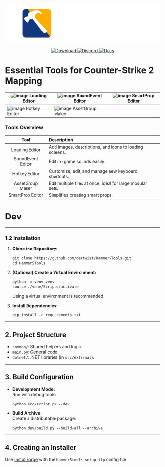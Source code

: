 
<p align="center">
    <a href="https://github.com/dertwist/Hammer5Tools">
        <img alt="header" src="readme/header_0.png" width="512">
    </a>
</p>

<p align="center">
    <a href="https://github.com/dertwist/Hammer5Tools/releases/latest">
        <img src="https://gist.githubusercontent.com/cxmeel/0dbc95191f239b631c3874f4ccf114e2/raw/download.svg" height="45" alt="Download">
    </a>
    <a href="https://discord.gg/5yzvEQnazG">
        <img src="https://gist.githubusercontent.com/cxmeel/0dbc95191f239b631c3874f4ccf114e2/raw/discord.svg" height="45" alt="Discord">
    </a>
    <a href="https://twist-1.gitbook.io/hammer5tools">
        <img src="https://gist.githubusercontent.com/cxmeel/0dbc95191f239b631c3874f4ccf114e2/raw/docs.svg" height="45" alt="Docs">
    </a>
</p>

# Essential Tools for Counter-Strike 2 Mapping

| ![image](https://i.imgur.com/7znAlv4.jpeg) Loading Editor | ![image](https://i.imgur.com/HMmbQgR.png) SoundEvent Editor | ![image](https://i.imgur.com/kFjGhI7.png) SmartProp Editor |
| --------------------------------------------------------- | ----------------------------------------------------------- | ---------------------------------------------------------- |
| ![image](https://i.imgur.com/D9v7e6w.png) Hotkey Editor   | ![image](https://i.imgur.com/cRFsq49.png) AssetGroup Maker  |

### Tools Overview

|       Tool       | Description                                                               |
|:----------------:| :------------------------------------------------------------------------ |
|  Loading Editor  | Add images, descriptions, and icons to loading screens.                   |
|SoundEvent Editor | Edit in-game sounds easily.                                               |
|  Hotkey Editor   | Customize, edit, and manage new keyboard shortcuts.                       |
| AssetGroup Maker | Edit multiple files at once, ideal for large modular sets.                |
| SmartProp Editor | Simplifies creating smart props.      


# Dev
---

### 1.2 Installation

1. **Clone the Repository:**
    ```shell
    git clone https://github.com/dertwist/Hammer5Tools.git
    cd Hammer5Tools
    ```

2. **(Optional) Create a Virtual Environment:**
    ```shell
    python -m venv venv
    source ./venv/Scripts/activate
    ```
    Using a virtual environment is recommended.

3. **Install Dependencies:**
    ```shell
    pip install -r requirements.txt
    ```

---

## 2. Project Structure

- `common/`: Shared helpers and logic.
- `main.py`: General code.
- `dotnet/`: .NET libraries (in `src/external`).

---

## 3. Build Configuration

- **Development Mode:**  
  Run with debug tools:
  ```shell
  python src/script.py --dev
  ```
- **Build Archive:**  
  Create a distributable package:
  ```shell
  python dev/build.py --build-all --archive
  ```

---

## 4. Creating an Installer

Use [InstallForge](https://installforge.net/) with the `hammer5tools_setup.ifp` config file.
